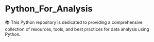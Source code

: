 # Python_For_Analysis
📚 This Python repository is dedicated to providing a comprehensive collection of resources, tools, and best practices for data analysis using Python.
